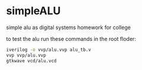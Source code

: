 # simpleALU
simple alu as digital systems homework for college 


to test the alu run these commands in the root floder:
```bash
iverilog -o vvp/alu.vvp alu_tb.v
vvp vvp/alu.vvp
gtkwave vcd/alu.vcd
```